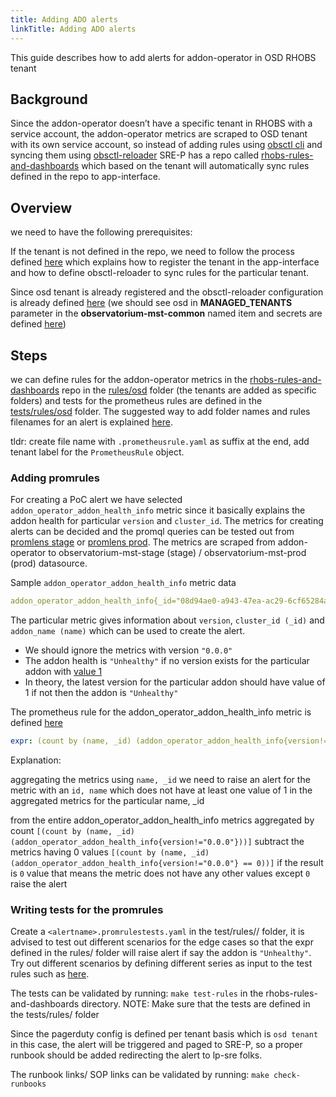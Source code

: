 ```yaml
---
title: Adding ADO alerts
linkTitle: Adding ADO alerts
---
```


This guide describes how to add alerts for addon-operator in OSD RHOBS tenant

## Background

Since the addon-operator doesn’t have a specific tenant in RHOBS with a service account, the addon-operator metrics are scraped to OSD tenant with its own service account,
so instead of adding rules using [obsctl cli](https://github.com/observatorium/obsctl) and syncing them using [obsctl-reloader](https://github.com/rhobs/obsctl-reloader)
SRE-P has a repo called [rhobs-rules-and-dashboards](https://gitlab.cee.redhat.com/service/rhobs-rules-and-dashboards) which based on the tenant will automatically sync rules defined in the repo to app-interface.

## Overview

we need to have the following prerequisites:

If the tenant is not defined in the repo, we need to follow the process defined
[here](https://gitlab.cee.redhat.com/service/rhobs-rules-and-dashboards/-/tree/main/rules#registering-a-new-tenant)
which explains how to register the tenant in the app-interface and how to define obsctl-reloader to sync rules for the particular tenant.

Since osd tenant is already registered and the obsctl-reloader configuration is already
defined [here](https://gitlab.cee.redhat.com/service/app-interface/-/blob/master/data/services/rhobs/observatorium-mst/cicd/saas.yaml#L127)
(we should see osd in **MANAGED_TENANTS** parameter in the **observatorium-mst-common** named item
and secrets are defined [here](https://gitlab.cee.redhat.com/service/app-interface/-/blob/master/data/services/rhobs/observatorium-mst/namespaces/app-sre-stage-01/observatorium-mst-stage.yml#L79))

## Steps

we can define rules for the addon-operator metrics in the [rhobs-rules-and-dashboards](https://gitlab.cee.redhat.com/service/rhobs-rules-and-dashboards)
repo in the [rules/osd](https://gitlab.cee.redhat.com/service/rhobs-rules-and-dashboards/-/tree/main/rules/osd)
folder (the tenants are added as specific folders) and tests for the prometheus rules are
defined in the [tests/rules/osd](https://gitlab.cee.redhat.com/service/rhobs-rules-and-dashboards/-/tree/main/test/rules/osd) folder.
The suggested way to add folder names and rules filenames for an alert is explained [here](https://gitlab.cee.redhat.com/service/rhobs-rules-and-dashboards/-/tree/main/rules#one-folder-per-targeted-rhobs-tenant).

tldr: create file name with `.prometheusrule.yaml` as suffix at the end, add tenant label for the `PrometheusRule` object.

### Adding promrules

For creating a PoC alert we have selected `addon_operator_addon_health_info` metric
since it basically explains the addon health for particular `version` and `cluster_id`.
The metrics for creating alerts can be decided and the promql queries can be tested out from [promlens stage](https://promlens.stage.devshift.net)
or [promlens prod](https://promlens.devshift.net).
The metrics are scraped from addon-operator to observatorium-mst-stage (stage) / observatorium-mst-prod (prod) datasource.

Sample `addon_operator_addon_health_info` metric data

```yaml
addon_operator_addon_health_info{_id="08d94ae0-a943-47ea-ac29-6cf65284aeba", container="metrics-relay-server", endpoint="https", instance="10.129.2.11:8443", job="addon-operator-metrics", name="managed-odh", namespace="openshift-addon-operator", pod="addon-operator-manager-7c9df45684-86mh4", prometheus="openshift-monitoring/k8s", receive="true", service="addon-operator-metrics", tenant_id="770c1124-6ae8-4324-a9d4-9ce08590094b", version="0.0.0"}
```

The particular metric gives information about `version`, `cluster_id (_id)` and `addon_name (name)` which can be used to create the alert.

- We should ignore the metrics with version `"0.0.0"`
- The addon health is `"Unhealthy"` if no version exists for the particular addon with [value 1](https://github.com/openshift/addon-operator#monitoring-and-metrics)
- In theory, the latest version for the particular addon should have value of 1 if not then the addon is `"Unhealthy"`

The prometheus rule for the addon_operator_addon_health_info metric is defined [here](https://gitlab.cee.redhat.com/service/rhobs-rules-and-dashboards/-/blob/main/rules/osd/addon-operator-addon-health-info-rules.prometheusrule.yaml)

```yaml
expr: (count by (name, _id) (addon_operator_addon_health_info{version!="0.0.0"})) - (count by (name,_id) (addon_operator_addon_health_info{version!="0.0.0"} == 0)) == 0
```

Explanation:

aggregating the metrics using `name, _id`
we need to raise an alert for the metric with an `id, name` which does not have at least one value of 1 in the aggregated metrics for the particular name, _id

from the entire addon_operator_addon_health_info metrics aggregated by count
`[(count by (name, _id) (addon_operator_addon_health_info{version!="0.0.0"}))]`
subtract the metrics having 0 values
`[(count by (name, _id) (addon_operator_addon_health_info{version!="0.0.0"} == 0))]`
if the result is `0` value that means the metric does not have any other values except `0`
raise the alert

### Writing tests for the promrules

Create a `<alertname>.promrulestests.yaml` in the test/rules/<tenant>/ folder,
it is advised to test out different scenarios for the edge cases so that the expr defined in the rules/<tenant> folder will raise alert if say the addon is `"Unhealthy"`.
Try out different scenarios by defining different series as input to the test rules such as [here](https://gitlab.cee.redhat.com/service/rhobs-rules-and-dashboards/-/blob/main/test/rules/osd/addon-operator-addon-health-info-rules.prometheusrulestests.yaml#L8).

The  tests can be validated by running: `make test-rules` in the rhobs-rules-and-dashboards directory.
NOTE: Make sure that the tests are defined in the tests/rules/<tenant> folder

Since the pagerduty config is defined per tenant basis which is `osd tenant` in this case,
the alert will be triggered and paged to SRE-P, so a proper runbook should be added redirecting the alert to lp-sre folks.

The runbook links/ SOP links can be validated by running: `make check-runbooks`
